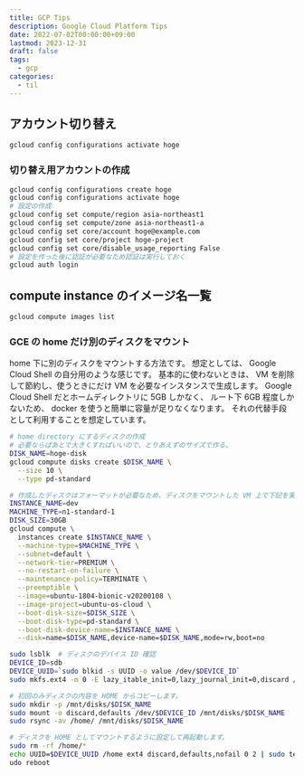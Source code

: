 ```yaml
---
title: GCP Tips
description: Google Cloud Platform Tips
date: 2022-07-02T00:00:00+09:00
lastmod: 2023-12-31
draft: false
tags:
  - gcp
categories:
  - til
---
```


## アカウント切り替え

```sh
gcloud config configurations activate hoge
```

### 切り替え用アカウントの作成

```sh
gcloud config configurations create hoge
gcloud config configurations activate hoge
# 設定の作成
gcloud config set compute/region asia-northeast1
gcloud config set compute/zone asia-northeast1-a
gcloud config set core/account hoge@example.com
gcloud config set core/project hoge-project
gcloud config set core/disable_usage_reporting False
# 設定を作った後に認証が必要なため認証は実行しておく
gcloud auth login
```

## compute instance のイメージ名一覧

```sh
gcloud compute images list
```

### GCE の home だけ別のディスクをマウント

home 下に別のディスクをマウントする方法です。
想定としては、 Google Cloud Shell の自分用のような感じです。
基本的に使わないときは、 VM を削除して節約し、使うときにだけ VM を必要なインスタンスで生成します。
Google Cloud Shell だとホームディレクトリに 5GB しかなく、
ルート下 6GB 程度しかないため、 docker を使うと簡単に容量が足りなくなります。
それの代替手段として利用することを想定しています。

```sh
# home directory にするディスクの作成
# 必要ならばあとで大きくすればいいので、とりあえずのサイズで作る。
DISK_NAME=hoge-disk
gcloud compute disks create $DISK_NAME \
  --size 10 \
  --type pd-standard

# 作成したディスクはフォーマットが必要なため、ディスクをマウントした VM 上で下記を実行します。
INSTANCE_NAME=dev
MACHINE_TYPE=n1-standard-1
DISK_SIZE=30GB
gcloud compute \
  instances create $INSTANCE_NAME \
  --machine-type=$MACHINE_TYPE \
  --subnet=default \
  --network-tier=PREMIUM \
  --no-restart-on-failure \
  --maintenance-policy=TERMINATE \
  --preemptible \
  --image=ubuntu-1804-bionic-v20200108 \
  --image-project=ubuntu-os-cloud \
  --boot-disk-size=$DISK_SIZE \
  --boot-disk-type=pd-standard \
  --boot-disk-device-name=$INSTANCE_NAME \
  --disk=name=$DISK_NAME,device-name=$DISK_NAME,mode=rw,boot=no

sudo lsblk  # ディスクのデバイス ID 確認
DEVICE_ID=sdb
DEVICE_UUID=`sudo blkid -s UUID -o value /dev/$DEVICE_ID`
sudo mkfs.ext4 -m 0 -E lazy_itable_init=0,lazy_journal_init=0,discard /dev/$DEVICE_ID

# 初回のみディスクの内容を HOME からコピーします。
sudo mkdir -p /mnt/disks/$DISK_NAME
sudo mount -o discard,defaults /dev/$DEVICE_ID /mnt/disks/$DISK_NAME
sudo rsync -av /home/ /mnt/disks/$DISK_NAME

# ディスクを HOME としてマウントするように設定して再起動します。
sudo rm -rf /home/*
echo UUID=$DEVICE_UUID /home ext4 discard,defaults,nofail 0 2 | sudo tee -a /etc/fstab
udo reboot
```

